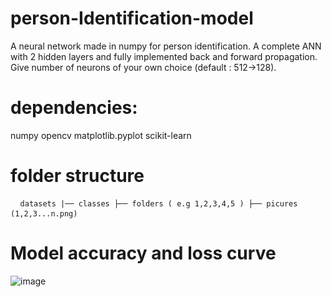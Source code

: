 # person-Identification-model
A neural network made in numpy for person identification. A complete ANN with 2 hidden layers and fully implemented back and forward propagation.
Give number of neurons of your own choice (default : 512->128).


# dependencies:

numpy
opencv
matplotlib.pyplot
scikit-learn

# folder structure
<pre> <code> datasets |── classes ├── folders ( e.g 1,2,3,4,5 ) ├── picures (1,2,3...n.png) </code> </pre>

# Model accuracy and loss curve

![image](https://github.com/user-attachments/assets/c43e194a-5be2-4e51-80d8-0608b383c115)

        
